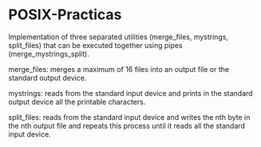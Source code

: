 # POSIX-Practicas
Implementation of three separated utilities (merge_files, mystrings, split_files) that can be executed together using pipes (merge_mystrings_split).

merge_files: merges a maximum of 16 files into an output file or the standard output device.

mystrings: reads from the standard input device and prints in the standard output device all the printable characters.

split_files: reads from the standard input device and writes the nth byte in the nth output file and repeats this process until it reads all the standard input device.
